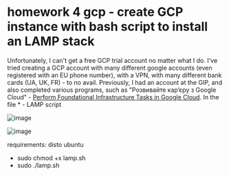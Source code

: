 # homework 4 gcp - create GCP instance with bash script to install an LAMP stack

Unfortunately, I can't get a free GCP trial account no matter what I do. I've tried creating a GCP account with many different google accounts (even registered with an EU phone number), with a VPN, with many different bank cards (UA, UK, FR) - to no avail. Previously, I had an account at the GIP, and also completed various programs, such as "Розвивайте карʼєру з Google Cloud" - [Perform Foundational Infrastructure Tasks in Google Cloud](https://www.cloudskillsboost.google/public_profiles/6de7c69c-9259-49e5-bc74-104b1b450e20/badges/2774315). In the file * - LAMP script

![image](https://user-images.githubusercontent.com/117667360/209480572-7d7c348f-a2de-455e-9338-c5a4be6f4aaa.png)

![image](https://user-images.githubusercontent.com/117667360/209480374-5dd79f4f-2297-4409-9ea7-641ae38c4b19.png)


requirements: disto ubuntu 

* sudo chmod +x lamp.sh
* sudo ./lamp.sh

